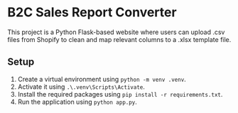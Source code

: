 # B2C Sales Report Converter

This project is a Python Flask-based website where users can upload .csv files from Shopify to clean and map relevant columns to a .xlsx template file.

## Setup
1. Create a virtual environment using `python -m venv .venv`.
2. Activate it using `.\.venv\Scripts\Activate`.
3. Install the required packages using `pip install -r requirements.txt`.
4. Run the application using `python app.py`.
